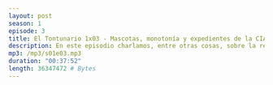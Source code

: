 ```yaml
---
layout: post
season: 1
episode: 3
title: El Tontunario 1x03 - Mascotas, monotonía y expedientes de la CIA
description: En este episodio charlamos, entre otras cosas, sobre la responsabilidad de tener mascotas, la monotonía y expedientes de la CIA
mp3: /mp3/s01e03.mp3
duration: "00:37:52"
length: 36347472 # Bytes
---
```

